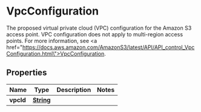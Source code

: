 

# VpcConfiguration

The proposed virtual private cloud (VPC) configuration for the Amazon S3 access point. VPC configuration does not apply to multi-region access points. For more information, see <a href=\"https://docs.aws.amazon.com/AmazonS3/latest/API/API_control_VpcConfiguration.html\">VpcConfiguration</a>. 

## Properties

| Name | Type | Description | Notes |
|------------ | ------------- | ------------- | -------------|
|**vpcId** | [**String**](String.md) |  |  |



